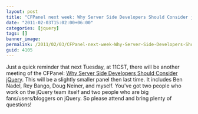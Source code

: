 ```yaml
---
layout: post
title: "CFPanel next week: Why Server Side Developers Should Consider jQuery"
date: "2011-02-03T15:02:00+06:00"
categories: [jquery]
tags: []
banner_image: 
permalink: /2011/02/03/CFPanel-next-week-Why-Server-Side-Developers-Should-Consider-jQuery
guid: 4105
---
```


Just a quick reminder that next Tuesday, at 11CST, there will be another meeting of the CFPanel: <a href="http://cfpanel.com/index.cfm/2011/1/18/Episode-6--Why-Server-Side-Developers-Should-Consider-jQuery">Why Server Side Developers Should Consider jQuery</a>. This will be a slightly smaller panel then last time. It includes Ben Nadel, Rey Bango, Doug Neiner, and myself. You've got two people who work on the jQuery team itself and two people who are big fans/users/bloggers on jQuery. So please attend and bring plenty of questions!